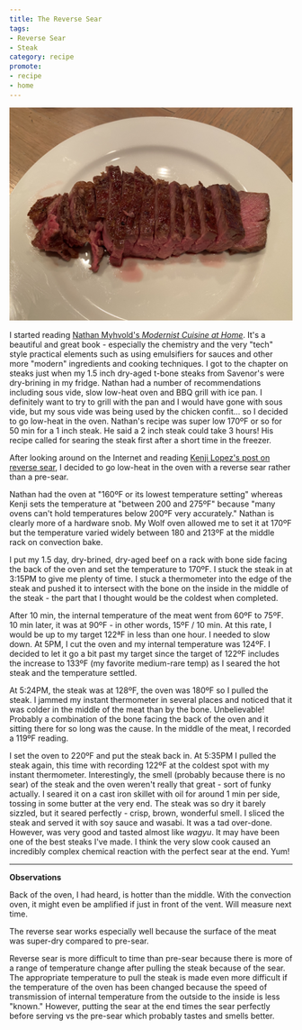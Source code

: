 ```yaml
---
title: The Reverse Sear
tags:
- Reverse Sear
- Steak
category: recipe
promote:
- recipe
- home
---
```

![Reverse Sear Steak](/images/reverse-sear-steak.jpeg)

I started reading [Nathan Myhvold's *Modernist Cuisine at Home*](https://modernistcuisine.com/). It's a beautiful and great book - especially the chemistry and the very "tech" style practical elements such as using emulsifiers for sauces and other more "modern" ingredients and cooking techniques. I got to the chapter on steaks just when my 1.5 inch dry-aged t-bone steaks from Savenor's were dry-brining in my fridge. Nathan had a number of recommendations including sous vide, slow low-heat oven and BBQ grill with ice pan. I definitely want to try to grill with the pan and I would have gone with sous vide, but my sous vide was being used by the chicken confit... so I decided to go low-heat in the oven. Nathan's recipe was super low 170ºF or so for 50 min for a 1 inch steak. He said a 2 inch steak could take 3 hours! His recipe called for searing the steak first after a short time in the freezer.

After looking around on the Internet and reading [Kenji Lopez's post on reverse sear](https://www.seriouseats.com/2017/03/how-to-reverse-sear-best-way-to-cook-steak.html), I decided to go low-heat in the oven with a reverse sear rather than a pre-sear.

Nathan had the oven at "160ºF or its lowest temperature setting" whereas Kenji sets the temperature at "between 200 and 275ºF" because "many ovens can't hold temperatures below 200ºF very accurately." Nathan is clearly more of a hardware snob. My Wolf oven allowed me to set it at 170ºF but the temperature varied widely between 180 and 213ºF at the middle rack on convection bake.

I put my 1.5 day, dry-brined, dry-aged beef on a rack with bone side facing the back of the oven and set the temperature to 170ºF. I stuck the steak in at 3:15PM to give me plenty of time. I stuck a thermometer into the edge of the steak and pushed it to intersect with the bone on the inside in the middle of the steak - the part that I thought would be the coldest when completed.

After 10 min, the internal temperature of the meat went from 60ºF to 75ºF. 10 min later, it was at 90ºF - in other words, 15ºF / 10 min. At this rate, I would be up to my target 122ªF in less than one hour. I needed to slow down. At 5PM, I cut the oven and my internal temperature was 124ºF. I decided to let it go a bit past my target since the target of 122ºF includes the increase to 133ºF (my favorite medium-rare temp) as I seared the hot steak and the temperature settled.

At 5:24PM, the steak was at 128ºF, the oven was 180ºF so I pulled the steak. I jammed my instant thermometer in several places and noticed that it was colder in the middle of the meat than by the bone. Unbelievable! Probably a combination of the bone facing the back of the oven and it sitting there for so long was the cause. In the middle of the meat, I recorded a 119ºF reading.

I set the oven to 220ºF and put the steak back in. At 5:35PM I pulled the steak again, this time with recording 122ºF at the coldest spot with my instant thermometer. Interestingly, the smell (probably because there is no sear) of the steak and the oven weren't really that great - sort of funky actually. I seared it on a cast iron skillet with oil for around 1 min per side, tossing in some butter at the very end. The steak was so dry it barely sizzled, but it seared perfectly - crisp, brown, wonderful smell. I sliced the steak and served it with soy sauce and wasabi. It was a tad over-done. However, was very good and tasted almost like *wagyu*. It may have been one of the best steaks I've made. I think the very slow cook caused an incredibly complex chemical reaction with the perfect sear at the end. Yum!

---
**Observations**

Back of the oven, I had heard, is hotter than the middle. With the convection oven, it might even be amplified if just in front of the vent. Will measure next time.

The reverse sear works especially well because the surface of the meat was super-dry compared to pre-sear.

Reverse sear is more difficult to time than pre-sear because there is more of a range of temperature change after pulling the steak because of the sear. The appropriate temperature to pull the steak is made even more difficult if the temperature of the oven has been changed because the speed of transmission of internal temperature from the outside to the inside is less "known." However, putting the sear at the end times the sear perfectly before serving vs the pre-sear which probably tastes and smells better.
